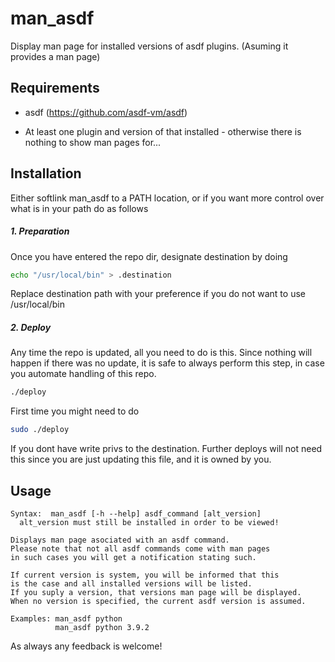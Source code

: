 # man_asdf
Display man page for installed versions of asdf plugins. (Asuming it provides a man page)

## Requirements

- asdf (https://github.com/asdf-vm/asdf)

- At least one plugin and version of that installed - otherwise there is nothing to show man pages for...

## Installation

Either softlink man_asdf to a PATH location, or if you want more control over what is in your path do as follows

##### 1. Preparation

Once you have entered the repo dir, designate destination by doing 

```bash
echo "/usr/local/bin" > .destination
```

Replace destination path with your preference if you do not want to use
/usr/local/bin

##### 2. Deploy

Any time the repo is updated, all you need to do is this. 
Since nothing will happen if there was no update, it is safe to always perform this step, in case you automate handling of this repo.

```bash
./deploy
```

First time you might need to do 

```bash
sudo ./deploy
```

If you dont have write privs to the destination. Further deploys will not need this since you are just updating this file, and it is owned by you.

## Usage

```
Syntax:  man_asdf [-h --help] asdf_command [alt_version]
  alt_version must still be installed in order to be viewed!

Displays man page asociated with an asdf command.
Please note that not all asdf commands come with man pages
in such cases you will get a notification stating such.

If current version is system, you will be informed that this
is the case and all installed versions will be listed.
If you suply a version, that versions man page will be displayed.
When no version is specified, the current asdf version is assumed.

Examples: man_asdf python
          man_asdf python 3.9.2
```


As always any feedback is welcome!
